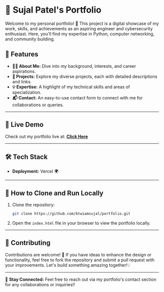 # 🚀 Sujal Patel's Portfolio

Welcome to my personal portfolio! 🎉 This project is a digital showcase of my work, skills, and achievements as an aspiring engineer and cybersecurity enthusiast. Here, you'll find my expertise in Python, computer networking, and community building.

## 🌟 Features

- **🧑‍💻 About Me:** Dive into my background, interests, and career aspirations. 
- **📂 Projects:** Explore my diverse projects, each with detailed descriptions and links.
- **💡 Expertise:** A highlight of my technical skills and areas of specialization.
- **📬 Contact:** An easy-to-use contact form to connect with me for collaborations or queries.

---

## 🎯 Live Demo

Check out my portfolio live at: **[Click Here](https://portfolio-beige-phi-64.vercel.app/)**

---

## 🛠️ Tech Stack

- **Deployment:** Vercel 🌍

---

## 🔧 How to Clone and Run Locally

1. Clone the repository:
   ```bash
   git clone https://github.com/btwiamsujal/portfolio.git
   ```
2. Open the `index.html` file in your browser to view the portfolio locally.

---

## 🤝 Contributing

Contributions are welcome! 🚀 If you have ideas to enhance the design or functionality, feel free to fork the repository and submit a pull request with your improvements. Let's build something amazing together!💡

---

💬 **Stay Connected:** Feel free to reach out via my portfolio's contact section for any collaborations or inquiries!!

